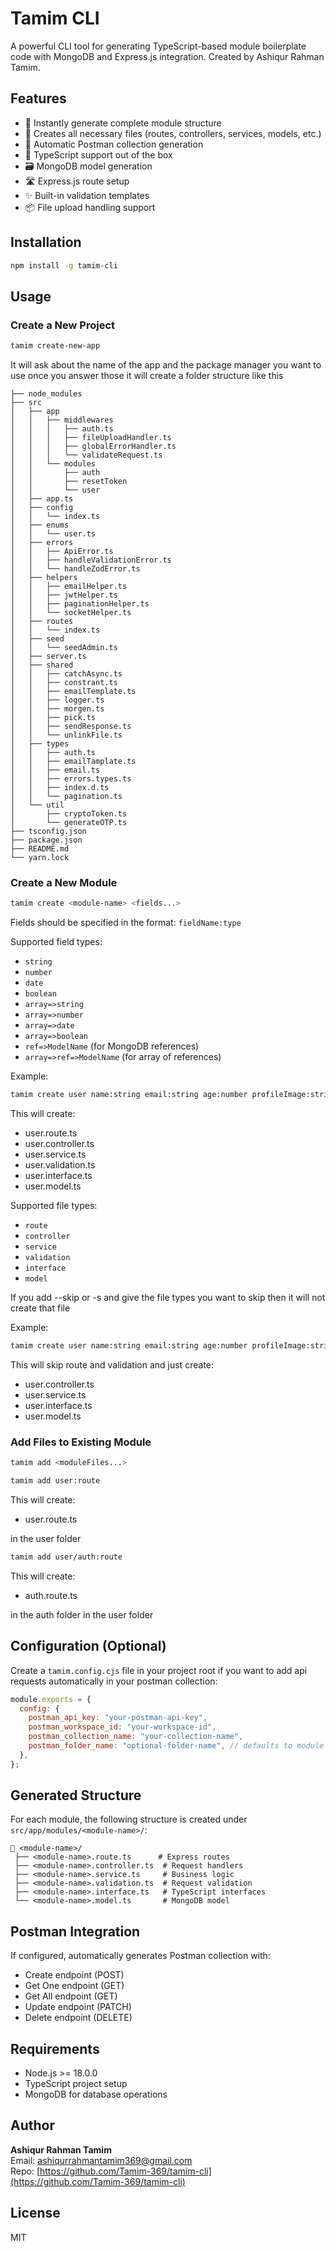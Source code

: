 # Tamim CLI

A powerful CLI tool for generating TypeScript-based module boilerplate code with MongoDB and Express.js integration. Created by Ashiqur Rahman Tamim.

## Features

- 🚀 Instantly generate complete module structure
- 📁 Creates all necessary files (routes, controllers, services, models, etc.)
- 🔄 Automatic Postman collection generation
- 📝 TypeScript support out of the box
- 🗃️ MongoDB model generation
- 🛣️ Express.js route setup
- ✨ Built-in validation templates
- 📦 File upload handling support

## Installation

```bash
npm install -g tamim-cli
```

## Usage

### Create a New Project

```bash
tamim create-new-app
```

It will ask about the name of the app and the package manager you want to use once you answer those it will create a folder structure like this

```
├── node_modules
├── src
│   ├── app
│   │   ├── middlewares
│   │   │   ├── auth.ts
│   │   │   ├── fileUploadHandler.ts
│   │   │   ├── globalErrorHandler.ts
│   │   │   └── validateRequest.ts
│   │   └── modules
│   │       ├── auth
│   │       ├── resetToken
│   │       └── user
│   ├── app.ts
│   ├── config
│   │   └── index.ts
│   ├── enums
│   │   └── user.ts
│   ├── errors
│   │   ├── ApiError.ts
│   │   ├── handleValidationError.ts
│   │   └── handleZodError.ts
│   ├── helpers
│   │   ├── emailHelper.ts
│   │   ├── jwtHelper.ts
│   │   ├── paginationHelper.ts
│   │   └── socketHelper.ts
│   ├── routes
│   │   └── index.ts
│   ├── seed
│   │   └── seedAdmin.ts
│   ├── server.ts
│   ├── shared
│   │   ├── catchAsync.ts
│   │   ├── constrant.ts
│   │   ├── emailTemplate.ts
│   │   ├── logger.ts
│   │   ├── morgen.ts
│   │   ├── pick.ts
│   │   ├── sendResponse.ts
│   │   └── unlinkFile.ts
│   ├── types
│   │   ├── auth.ts
│   │   ├── emailTamplate.ts
│   │   ├── email.ts
│   │   ├── errors.types.ts
│   │   ├── index.d.ts
│   │   └── pagination.ts
│   └── util
│       ├── cryptoToken.ts
│       └── generateOTP.ts
├── tsconfig.json
├── package.json
├── README.md
└── yarn.lock

```

### Create a New Module

```bash
tamim create <module-name> <fields...>
```

Fields should be specified in the format: `fieldName:type`

Supported field types:

- `string`
- `number`
- `date`
- `boolean`
- `array=>string`
- `array=>number`
- `array=>date`
- `array=>boolean`
- `ref=>ModelName` (for MongoDB references)
- `array=>ref=>ModelName` (for array of references)

Example:

```bash
tamim create user name:string email:string age:number profileImage:string isActive:boolean
```

This will create:

- user.route.ts
- user.controller.ts
- user.service.ts
- user.validation.ts
- user.interface.ts
- user.model.ts

Supported file types:

- `route`
- `controller`
- `service`
- `validation`
- `interface`
- `model`

If you add --skip or -s and give the file types you want to skip then it will not create that file

Example:

```bash
tamim create user name:string email:string age:number profileImage:string isActive:boolean --skip route validation
```

This will skip route and validation and just create:

- user.controller.ts
- user.service.ts
- user.interface.ts
- user.model.ts

### Add Files to Existing Module

```bash
tamim add <moduleFiles...>
```

```bash
tamim add user:route
```

This will create:

- user.route.ts

in the user folder

```bash
tamim add user/auth:route
```

This will create:

- auth.route.ts

in the auth folder in the user folder

## Configuration (Optional)

Create a `tamim.config.cjs` file in your project root if you want to add api requests automatically in your postman collection:

```javascript
module.exports = {
  config: {
    postman_api_key: "your-postman-api-key",
    postman_workspace_id: "your-workspace-id",
    postman_collection_name: "your-collection-name",
    postman_folder_name: "optional-folder-name", // defaults to module name
  },
};
```

## Generated Structure

For each module, the following structure is created under `src/app/modules/<module-name>/`:

```
📁 <module-name>/
 ├── <module-name>.route.ts      # Express routes
 ├── <module-name>.controller.ts  # Request handlers
 ├── <module-name>.service.ts     # Business logic
 ├── <module-name>.validation.ts  # Request validation
 ├── <module-name>.interface.ts   # TypeScript interfaces
 └── <module-name>.model.ts       # MongoDB model
```

## Postman Integration

If configured, automatically generates Postman collection with:

- Create endpoint (POST)
- Get One endpoint (GET)
- Get All endpoint (GET)
- Update endpoint (PATCH)
- Delete endpoint (DELETE)

## Requirements

- Node.js >= 18.0.0
- TypeScript project setup
- MongoDB for database operations

## Author

**Ashiqur Rahman Tamim**  
Email: ashiqurrahmantamim369@gmail.com\
Repo: [https://github.com/Tamim-369/tamim-cli](https://github.com/Tamim-369/tamim-cli)

## License

MIT
